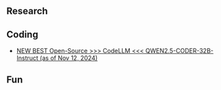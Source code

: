 ## Research

## Coding

- [NEW BEST Open-Source >>>  CodeLLM  <<< QWEN2.5-CODER-32B-Instruct 
(as of Nov 12, 2024) ](https://www.youtube.com/channel/UCfOvNb3xj28SNqPQ_JIbumg/community?lb=UgkxOmW9TwEVkoTFxfz7kJDUhnh4Eetr2ar5)


## Fun